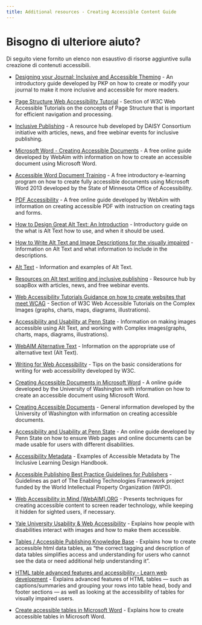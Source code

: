 ```yaml
---
title: Additional resources - Creating Accessible Content Guide
---
```


# Bisogno di ulteriore aiuto?

Di seguito viene fornito un elenco non esaustivo di risorse aggiuntive sulla creazione di contenuti accessibili.

- [Designing your Journal: Inclusive and Accessible Theming](https://docs.pkp.sfu.ca/designing-your-journal/en/inclusive-and-accessible-theming) - An introductory guide developed by PKP on how to create or modify your journal to make it more inclusive and accessible for more readers.

- [Page Structure Web Accessibility Tutorial](https://www.w3.org/WAI/tutorials/page-structure/) - Section of W3C Web Accessible Tutorials on the concepts of Page Structure that is important for efficient navigation and processing.

- [Inclusive Publishing](https://inclusivepublishing.org/) - A resource hub developed by DAISY Consortium initiative with articles, news, and free webinar events for inclusive publishing.

- [Microsoft Word - Creating Accessible Documents](https://webaim.org/techniques/word/) - A free online guide developed by WebAim with information on how to create an accessible document using Microsoft Word.

- [Accessible Word Document Training](http://mn.gov/mnit-accessibility/AccessibleDocs/Introduction/index.html) - A free introductory e-learning program on how to create fully accessible documents using Microsoft Word 2013 developed by the State of Minnesota Office of Accessibility.

- [PDF Accessibility](https://webaim.org/techniques/acrobat/) - A free online guide developed by WebAim with information on creating accessible PDF with instruction on creating tags and forms.

- [How to Design Great Alt Text: An Introduction](https://www.deque.com/blog/great-alt-text-introduction/) - Introductory guide on the what is Alt Text how to use, and when it should be used.

- [How to Write Alt Text and Image Descriptions for the visually impaired](https://www.perkinselearning.org/technology/blog/how-write-alt-text-and-image-descriptions-visually-impaired)  - Information on Alt Text and what information to include in the descriptions.

- [Alt Text](https://moz.com/learn/seo/alt-text) - Information and examples of Alt Text.

- [Resources on Alt text writing and inclusive publishing](https://www.textboxdigital.com/soapbox) - Resource hub by soapBox with articles, news, and free webinar events.

- [Web Accessibility Tutorials Guidance on how to create websites that meet WCAG](https://www.w3.org/WAI/tutorials/images/complex/) - Section of W3C Web Accessible Tutorials on the Complex Images (graphs, charts, maps, diagrams, illustrations).

- [Accessibility and Usability at Penn State](https://accessibility.psu.edu/images/) - Information on making images accessible using Alt Text, and working with Complex images(graphs, charts, maps, diagrams, illustrations).

- [WebAIM Alternative Text](https://webaim.org/techniques/alttext/) - Information on the appropriate use of alternative text (Alt Text).

- [Writing for Web Accessibility](https://www.w3.org/WAI/tips/writing/) - Tips on the basic considerations for writing for web accessibility developed by W3C.

- [Creating Accessible Documents in Microsoft Word](https://www.washington.edu/accessibility/documents/word/) - A online guide developed by the University of Washington with information on how to create an accessible document using Microsoft Word.

- [Creating Accessible Documents](https://www.washington.edu/accessibility/documents/) - General information developed by the University of Washington with information on creating accessible documents.

- [Accessibility and Usability at Penn State](https://accessibility.psu.edu/) - An online guide developed by Penn State on how to ensure Web pages and online documents can be made usable for users with different disabilities.

- [Accessibility Metadata](https://handbook.floeproject.org/AccessibilityMetadata.html) - Examples of Accessible Metadata by The Inclusive Learning Design Handbook.

- [Accessible Publishing Best Practice Guidelines for Publishers](https://www.accessiblebooksconsortium.org/publishing/en/accessible_best_practice_guidelines_for_publishers.html) - Guidelines as part of The Enabling Technologies Framework project funded by the World Intellectual Property Organization (WIPO).

- [Web Accessibility in Mind (WebAIM).ORG](https://webaim.org/techniques/css/invisiblecontent/) - Presents techniques for creating accessible content to screen reader technology, while keeping it hidden for sighted users, if necessary.

- [Yale University Usability & Web Accessibility](https://usability.yale.edu/web-accessibility/articles/images) - Explains how people with disabilities interact with images and how to make them accessible.

- [Tables / Accessible Publishing Knowledge Base](https://kb.daisy.org/publishing/docs/html/tables.html) - Explains how to create accessible html data tables, as “the correct tagging and description of data tables simplifies access and understanding for users who cannot see the data or need additional help understanding it”.

- [HTML table advanced features and accessibility - Learn web development](https://developer.mozilla.org/en-US/docs/Learn/HTML/Tables/Advanced) - Explains advanced features of HTML tables — such as captions/summaries and grouping your rows into table head, body and footer sections — as well as looking at the accessibility of tables for visually impaired users.

- [Create accessible tables in Microsoft Word](https://kb.iu.edu/d/aqjl) - Explains how to create accessible tables in Microsoft Word.
